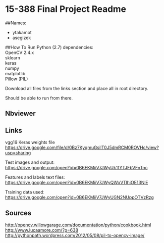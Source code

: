 # 15-388 Final Project Readme

##Names:
- ytakamot
- asegizek

##How To Run
Python (2.7) dependencies:  
OpenCV 2.4.x  
sklearn  
keras  
numpy  
matplotlib  
Pillow (PIL)  

Download all files from the links section and place all in root directory.

Should be able to run from there.

## Nbviewer
<insert>

## Links
vgg16 Keras weights file  
https://drive.google.com/file/d/0Bz7KyqmuGsilT0J5dmRCM0ROVHc/view?usp=sharing

Test images and output:  
https://drive.google.com/open?id=0B6EKMiiV7JWyUk1fYTJFbVFnTnc

Features and labels text files:  
https://drive.google.com/open?id=0B6EKMiiV7JWyQWxVTlhiOE13NlE

Training data used:  
https://drive.google.com/open?id=0B6EKMiiV7JWyUGN2NUppOTVzRzg


## Sources
 http://opencv.willowgarage.com/documentation/python/cookbook.html  
 http://www.lucaamore.com/?p=638  
 http://pythonpath.wordpress.com/2012/05/08/pil-to-opencv-image/  


